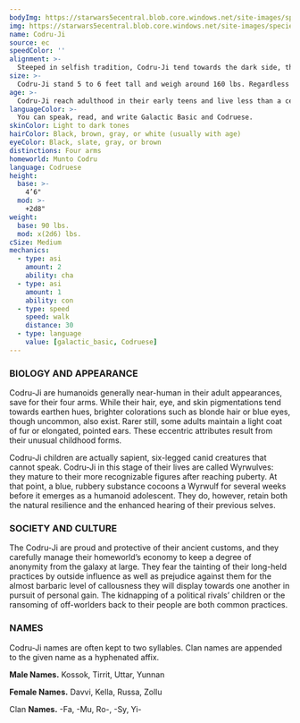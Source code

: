 ```yaml
---
bodyImg: https://starwars5ecentral.blob.core.windows.net/site-images/species/species_Codru-Ji.png
img: https://starwars5ecentral.blob.core.windows.net/site-images/species/species_Codru-Ji.png
name: Codru-Ji
source: ec
speedColor: ''
alignment: >-
  Steeped in selfish tradition, Codru-Ji tend towards the dark side, though there are exceptions.
size: >-
  Codru-Ji stand 5 to 6 feet tall and weigh around 160 lbs. Regardless of your position in that range, your size is Medium.
age: >-
  Codru-Ji reach adulthood in their early teens and live less than a century.
languageColor: >-
  You can speak, read, and write Galactic Basic and Codruese. 
skinColor: Light to dark tones
hairColor: Black, brown, gray, or white (usually with age)
eyeColor: Black, slate, gray, or brown
distinctions: Four arms
homeworld: Munto Codru
language: Codruese
height:
  base: >-
    4’6"
  mod: >-
    +2d8"
weight:
  base: 90 lbs.
  mod: x(2d6) lbs.
cSize: Medium
mechanics:
  - type: asi
    amount: 2
    ability: cha
  - type: asi
    amount: 1
    ability: con
  - type: speed
    speed: walk
    distance: 30
  - type: language
    value: [galactic_basic, Codruese]
---
```

### BIOLOGY AND APPEARANCE
Codru-Ji are humanoids generally near-human in their adult appearances, save for their four arms. While their hair, eye, and skin pigmentations tend towards earthen hues, brighter colorations such as blonde hair or blue eyes, though uncommon, also exist. Rarer still, some adults maintain a light coat of fur or elongated, pointed ears. These eccentric attributes result from their unusual childhood forms.

Codru-Ji children are actually sapient, six-legged canid creatures that cannot speak. Codru-Ji in this stage of their lives are called Wyrwulves: they mature to their more recognizable figures after reaching puberty. At that point, a blue, rubbery substance cocoons a Wyrwulf for several weeks before it emerges as a humanoid adolescent. They do, however, retain both the natural resilience and the enhanced hearing of their previous selves.

### SOCIETY AND CULTURE
The Codru-Ji are proud and protective of their ancient customs, and they carefully manage their homeworld’s economy to keep a degree of anonymity from the galaxy at large. They fear the tainting of their long-held practices by outside influence as well as prejudice against them for the almost barbaric level of callousness they will display towards one another in pursuit of personal gain. The kidnapping of a political rivals’ children or the ransoming of off-worlders back to their people are both common practices.

### NAMES
Codru-Ji names are often kept to two syllables. Clan names are appended to the given name as a hyphenated affix.

__Male Names.__ Kossok, Tirrit, Uttar, Yunnan

__Female Names.__ Davvi, Kella, Russa, Zollu

Clan __Names.__ -Fa, -Mu, Ro-, -Sy, Yi-



    